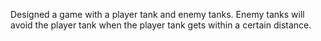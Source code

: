 Designed a game with a player tank and enemy tanks. Enemy tanks will avoid the player tank when the player tank gets within a certain distance.

